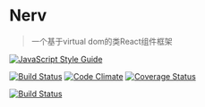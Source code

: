 # Nerv

> 一个基于virtual dom的类React组件框架

[![JavaScript Style Guide](https://cdn.rawgit.com/standard/standard/master/badge.svg)](https://github.com/standard/standard)

[![Build Status](https://img.shields.io/travis/o2team/nerv.svg?style=flat-square)](https://travis-ci.org/o2team/nerv)
[![Code Climate](https://img.shields.io/codeclimate/github/o2team/nerv.svg?style=flat-square)](https://codeclimate.com/github/o2team/nerv)
[![Coverage Status](https://img.shields.io/coveralls/o2team/nerv.svg?style=flat-square)](https://coveralls.io/github/o2team/nerv?branch=master)

[![Build Status](https://saucelabs.com/browser-matrix/nerv-project.svg)](https://saucelabs.com/u/nerv-project)
